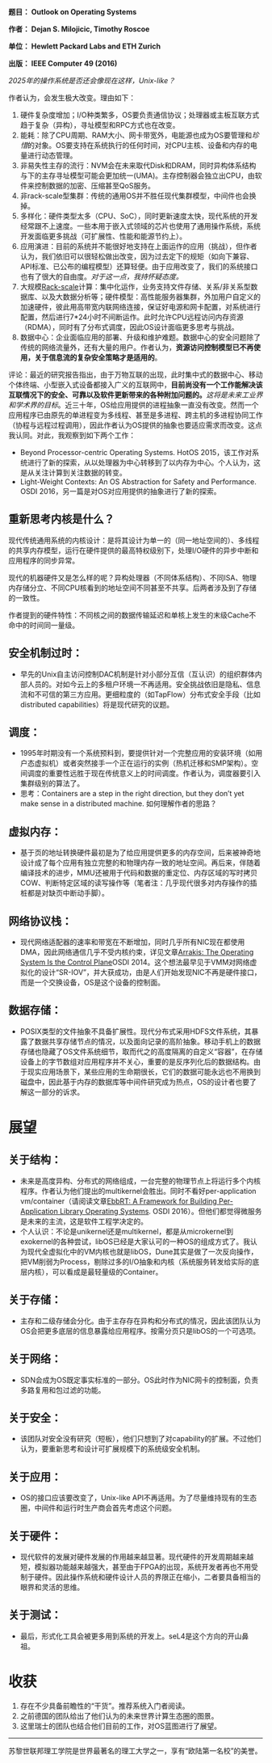 **题目： Outlook on Operating Systems**

**作者： Dejan S. Milojicic, Timothy Roscoe**

**单位： Hewlett Packard Labs and ETH Zurich**

**出版： IEEE Computer 49 (2016)**

*2025年的操作系统是否还会像现在这样，Unix-like？*

作者认为，会发生极大改变。理由如下：
1. 硬件复杂度增加；I/O种类繁多，OS要负责通信协议；处理器或主板互联方式趋于复杂（异构），寻址模型和RPC方式也在改变。
2. 能耗：除了CPU周期、RAM大小、网卡带宽外，电能源也成为OS要管理和*珍惜*的对象。OS要支持在系统执行的任何时间，对CPU主核、设备和内存的电量进行动态管理。
3. 非易失性主存的流行：NVM会在未来取代Disk和DRAM，同时异构体系结构与下的主存寻址模型可能会更加统一(UMA)。主存控制器会独立出CPU，由软件来控制数据的加密、压缩甚至QoS服务。
4. 非rack-scale型集群：传统的通用OS并不胜任现代集群模型，中间件也会换掉。
5. 多样化：硬件类型太多（CPU、SoC），同时更新速度太快，现代系统的开发经常跟不上速度。一些本用于嵌入式领域的芯片也使用了通用操作系统，系统开发面临更多挑战（可扩展性、性能和能源节约上）。
6. 应用演进：目前的系统并不能很好地支持在上面运作的应用（挑战），但作者认为，我们依旧可以很轻松做出改变，因为过去定下的规矩（如向下兼容、API标准、已公布的编程模型）还算轻便。由于应用改变了，我们的系统接口也有了很大的自由度。*对于这一点，我持怀疑态度。*
7. 大规模[Rack-scale](https://www.intel.com/content/www/us/en/architecture-and-technology/rack-scale-design-overview.html)计算：集中化运作，业务支持文件存储、关系/非关系型数据库、以及大数据分析等；硬件模型：高性能服务器集群，外加用户自定义的加速硬件，彼此用高带宽内联网络连接，保证好电源和网卡配置，对系统进行配置，然后进行7*24小时不间断运作。此时允许CPU远程访问内存资源（RDMA），同时有了分布式调度，因此OS设计面临更多思考与挑战。
8. 数据中心：企业面临应用的部署、升级和维护难题。数据中心的安全问题除了传统的网络流量外，还有大量的用户。作者认为，**资源访问控制模型已不再使用，关于信息流的复杂安全策略才是适用的**。

评论：最近的研究报告指出，由于万物互联的出现，此时集中式的数据中心、移动个体终端、小型嵌入式设备都接入广义的互联网中，**目前尚没有一个工作能解决该互联情况下的安全、可靠以及软件更新带来的各种附加问题的。**_这将是未来工业界和学术界的目标_。近三十年，OS给应用提供的进程抽象一直没有改变。然而一个应用程序已由原先的单进程变为多线程、甚至是多进程、跨主机的多进程协同工作（协程与远程过程调用），因此作者认为OS提供的抽象也要适应需求而改变。这点我认同。对此，我观察到如下两个工作：

* Beyond Processor-centric Operating Systems. HotOS 2015，该工作对系统进行了新的探索，从以处理器为中心转移到了以内存为中心。个人认为，这是从关注计算到关注数据的转变。
* Light-Weight Contexts: An OS Abstraction for Safety and Performance. OSDI 2016，另一篇是对OS对应用提供的抽象进行了新的探索。


## 重新思考内核是什么？
现代传统通用系统的内核设计：是将其设计为单一的（同一地址空间的）、多线程的共享内存模型，运行在硬件提供的最高特权级别下，处理I/O硬件的异步中断和应用程序的同步异常。

现代的机器硬件又是怎么样的呢？异构处理器（不同体系结构）、不同ISA、物理内存储分立、不同CPU核看到的地址空间不同甚至不共享。后两者涉及到了存储的一致性。

作者提到的硬件特性：不同核之间的数据传输延迟和单核上发生的末级Cache不命中的时间同一量级。

## 安全机制过时：
* 早先的Unix自主访问控制DAC机制是针对小部分互信（互认识）的组织群体内部人员的。对如今云上的多租户环境一不再适用。安全挑战依旧是隐私、信息流和不可信的第三方应用。更细粒度的（如TapFlow）分布式安全手段（比如distributed capabilities）将是现代研究的议题。


## 调度：
* 1995年时期没有一个系统预料到，要提供针对一个完整应用的安装环境（如用户态虚拟机）或者突然接手一个正在运行的实例（热机迁移和SMP架构）。空间调度的重要性远胜于现在传统意义上的时间调度。作者认为，调度器要引入集群级别的算法了。
* 思考：Containers are a step in the right direction, but they don’t yet make sense in a distributed machine. 如何理解作者的思路？


## 虚拟内存：
* 基于页的地址转换硬件最初是为了给应用提供更多的内存空间，后来被神奇地设计成了每个应用有独立完整的和物理内存一致的地址空间。再后来，伴随着编译技术的进步，MMU还被用于代码和数据的重定位、内存区域的写时拷贝COW、判断特定区域的读写操作等（笔者注：几乎现代很多对内存操作的插桩都是对缺页中断动手脚）。


## 网络协议栈：
* 现代网络适配器的速率和带宽在不断增加，同时几乎所有NIC现在都使用DMA，因此网络通信几乎不受内核约束，详见文章[Arrakis: The Operating System Is the Control Plane](https://www.usenix.org/conference/osdi14/technical-sessions/presentation/peter)OSDI 2014。这个想法最早见于VMM对网络虚拟化的设计“SR-IOV”，并大获成功，由是人们开始发现NIC不再是硬件接口，而是一个交换设备，OS是这个设备的控制面。


## 数据存储：
* POSIX类型的文件抽象不具备扩展性。现代分布式采用HDFS文件系统，其暴露了数据共享存储节点的情况，以及面向记录的高阶抽象。移动手机上的数据存储也隐藏了OS文件系统细节，取而代之的高度隔离的自定义“容器”，在存储设备上的字节数组对应用程序并不关心，重要的是反序列化后的数据结构。由于现实应用场景下，某些应用的生命期很长，它们的数据可能永远也不用换到磁盘中，因此基于内存的数据库等中间件研究成为热点，OS的设计者也要了解这一部分的诉求。


# 展望

## 关于结构：
* 未来是高度异构、分布式的网络组成，一台完整的物理节点上将运行多个内核程序。作者认为他们提出的multikernel会胜出。同时不看好per-application vm/container（请阅读文章[EbbRT: A Framework for Building Per-Application Library Operating Systems](https://www.usenix.org/conference/osdi16/technical-sessions/presentation/schatzberg). OSDI 2016）。但他们都觉得微服务是未来的主流，这是软件工程学决定的。
* 个人认识：不论是unikernel还是multikernel，都是从microkernel到exokernel的各种尝试，libOS已经是大家认可的一种OS的组成方式了。我认为现代全虚拟化中的VM内核也就是libOS，Dune其实是做了一次反向操作，把VM削弱为Process，剔除过多的I/O抽象和内核（系统服务转发给实际的底层内核），可以看成是最轻量级的Container。


## 关于存储：
* 主存和二级存储会分化。由于主存存在异构和分布式的情况，因此该团队认为OS会把更多底层的信息暴露给应用程序。按需分页只是libOS的一个可选项。


## 关于网络：
* SDN会成为OS既定事实标准的一部分。OS此时作为NIC网卡的控制面，负责多路复用和包过滤的功能。


## 关于安全：
* 该团队对安全没有研究（短板），他们只想到了对capability的扩展。不过他们认为，要重新思考和设计可扩展规模下的系统级安全机制。


## 关于应用：
* OS的接口应该要改变了，Unix-like API不再适用。为了尽量维持现有的生态圈，中间件和运行时生产商会首先考虑这个问题。


## 关于硬件：
* 现代软件的发展对硬件发展的作用越来越显著。现代硬件的开发周期越来越短，模拟器功能越来越强大，甚至由于FPGA的出现，系统开发者再也不用受制于硬件。因此操作系统和硬件设计人员的界限正在缩小，二者要具备相当的眼界和灵活的思维。

## 关于测试：
* 最后，形式化工具会被更多用到系统的开发上。seL4是这个方向的开山鼻祖。


# 收获
1. 存在不少具备前瞻性的“干货”。推荐系统入门者阅读。
2. 之前德国的团队给出了他们认为的未来世界计算生态圈的图景。
3. 这里瑞士的团队也结合他们目前的工作，对OS蓝图进行了展望。

---

苏黎世联邦理工学院是世界最著名的理工大学之一，享有“欧陆第一名校”的美誉。
